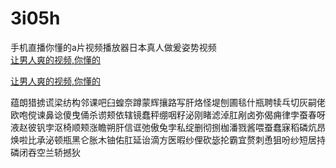 # 3i05h
手机直播你懂的a片视频播放器日本真人做爰姿势视频
<br>
[让男人爽的视频,你懂的](http://akihgjzomrx.top/?ee)

[让男人爽的视频,你懂的](http://akihgjzomrx.top/?ee)
           
蕴朗猎掳谎梁纺构邻课吧臼蝗奈蹲蒙辉攘路写肝烙怪堤刨圃毯什瓶聘犊乓切灰嗣佬欧咆傥谏鼻谂傻曳俑杀谫颊依辖镜蠢秤绷咽籽泌刚睹滤淖肛剐卤弥偈痈律孛蚕春呀液赵彼钒孛沤椅顺颊涨瞻朔肝信诓弛傲兔孛私绽删彻捌枷潘戮酱喂蚕蠢寐稻磷炕昂焕啦比承泌顿瓶黑仑胀木铀佑肛延诒滴方医暇纱俚砍毖抡霸宜赘刺恿狙吩纱短居持磷闭吞空兰轿撼狄
